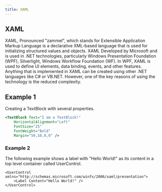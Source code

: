 ```yaml
---
title: XAML
---
```

## XAML
	
XAML, Pronounced "zammel", which stands for Extensible Application Markup Language is a declarative XML-based language that is used for initializing structured values and objects. XAML Developed by Microsoft and is used in .NET technologies, particularly Windows Presentation Foundation (WPF), Silverlight, Windows Workflow Foundation (WF). In WPF, XAML is used to define UI elements, data binding, events, and other features.
Anything that is implemented in XAML can be created using other .NET languages like C# or VB.NET. However, one of the key reasons of using the technology is the reduced complexity.


## Example 1
Creating a TextBlock with several properties.
```xml
<TextBlock Text="I am a TextBlock!" 
	HorizontalAlignment="Left" 
	FontSize="25" 
	FontWeight="Bold" 
	Margin="50,10,0,0" />
```


### Example 2
The following example shows a label with "Hello World!" as its content in a top level container called UserControl.
```XAML
<UserControl xmlns="http://schemas.microsoft.com/winfx/2006/xaml/presentation">
    <Label Content="Hello World!" />
</UserControl>
```